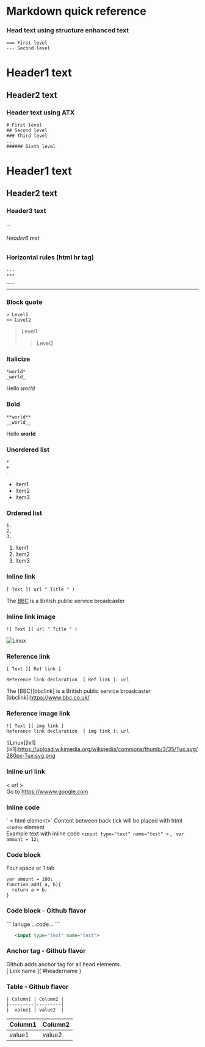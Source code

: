 # Markdown quick reference

### Head text using structure enhanced text  
```
=== First level  
--- Second level  
```
Header1 text
===
Header2 text
----

### Header text using ATX  
```
# First level  
## Second level  
### Third level  
...  
###### Sixth level  
```
# Header1 text
## Header2 text  
### Header3 text
...
###### Header6 text

### Horizontal rules (html hr tag)
```
---  
***  
___
```

____

### Block quote
```
> Level1  
>> Level2
```

> Level1
>> Level2



### Italicize
```
*world*  
_world_  
```

Hello *world*

### Bold
```
**world**  
__world__  
```
Hello __world__



### Unordered list
```
*  
+  
-  
```

+ Item1
+ Item2
+ Item3

### Ordered list
```
1.
2.
3.
```
1. Item1
2. Item2
3. Item3

### Inline link
```
[ Text ]( url " Title " )
```

The [BBC](https://www.bbc.co.uk/ "BBC title") is a British public service broadcaster

### Inline link image  

```
![ Text ]( url " Title " )  
```
![Linux](https://upload.wikimedia.org/wikipedia/commons/thumb/3/35/Tux.svg/280px-Tux.svg.png "Linux")

### Reference link  
```
[ Text ][ Ref link ]  

Reference link declaration  [ Ref link ]: url
```

The [BBC][bbclink] is a British public service broadcaster
[bbclink]:https://www.bbc.co.uk/

### Reference image link  
```
![ Text ][ img link ]  
Reference link declaration  [ img link ]: url  
```

![Linux][lx1]  
[lx1]:https://upload.wikimedia.org/wikipedia/commons/thumb/3/35/Tux.svg/280px-Tux.svg.png

### Inline url link
 < url \>  
 Go to <https://wwww.google.com>


### Inline code
\` < html element>\`  Content between back tick will be placed with html `<code>` element  
Example text with inline code  `<input type="text" name="test" >`  , ` var amount = 12;`



### Code block
Four space or 1 tab  

    var amount = 100;
    function add( a, b){
      return a + b;
    }

### Code block - Github flavor

\`\`\` lanuge ...code... \`\`\`

```html
   <input type="text" name="test">
```   

### Anchor tag - Github flavor

Github adds anchor tag for all head elements.  
\[ Link name \]\( #headername \)

### Table - Github flavor  
```
| Column1 | Column2 |
|---------|---------|
|  value1 | value2  |
```
| Column1 | Column2 |
|---------|---------|
|  value1 | value2  |
